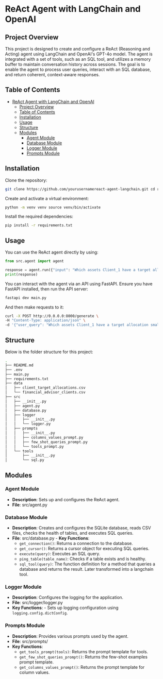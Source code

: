 # ReAct Agent with LangChain and OpenAI

## Project Overview

This project is designed to create and configure a ReAct (Reasoning and Acting) agent using LangChain and OpenAI's GPT-4o model. The agent is integrated with a set of tools, such as an SQL tool, and utilizes a memory buffer to maintain conversation history across sessions. The goal is to enable the agent to process user queries, interact with an SQL database, and return coherent, context-aware responses.

## Table of Contents

- [ReAct Agent with LangChain and OpenAI](#react-agent-with-langchain-and-openai)
  - [Project Overview](#project-overview)
  - [Table of Contents](#table-of-contents)
  - [Installation](#installation)
  - [Usage](#usage)
  - [Structure](#structure)
  - [Modules](#modules)
    - [Agent Module](#agent-module)
    - [Database Module](#database-module)
    - [Logger Module](#logger-module)
    - [Prompts Module](#prompts-module)

## Installation

Clone the repository:

```bash
git clone https://github.com/yourusernamereact-agent-langchain.git cd react-agent-langchain
```

Create and activate a virtual environment:

```bash
python -m venv venv source venv/bin/activate
```

Install the required dependencies:

```bash
pip install -r requirements.txt
```

## Usage

You can use the ReAct agent directly by using:

```python
from src.agent import agent

response = agent.run({"input": "Which assets Client_1 have a target allocation smaller than 40%?"})
print(response)
```

You can interact with the agent via an API using FastAPI. Ensure you have FastAPI installed, then run the API server:

```sh
fastapi dev main.py
```

And then make requests to it:

```sh
curl -X POST http://0.0.0.0:8000/generate \
-H "Content-Type: application/json" \
-d '{"user_query": "Which assets Client_1 have a target allocation smaller than 40%?"}'
```

## Structure

Below is the folder structure for this project:

```bash
.
├── README.md
├── .env
├── main.py
├── requirements.txt
├── data
│   ├── client_target_allocations.csv
│   └── financial_advisor_clients.csv
├── src
│   ├── __init__.py
│   ├── agent.py
│   ├── database.py
│   ├── logger
│   │   ├── __init__.py
│   │   └── logger.py
│   ├── prompts
│   │   ├── __init__.py
│   │   ├── columns_values_prompt.py
│   │   ├── few_shot_queries_prompt.py
│   │   └── tools_prompt.py
│   └── tools
│       ├── __init__.py
│       └── sql.py
```

## Modules

### Agent Module

- **Description**: Sets up and configures the ReAct agent.
- **File**: src/agent.py

### Database Module

- **Description**: Creates and configures the SQLite database, reads CSV files, checks the health of tables, and executes SQL queries.
- **File**: src/database.py - **Key Functions**: <br>
  - `get_connection()`: Returns a connection to the database.<br>
  - `get_cursor()`: Returns a cursor object for executing SQL queries.<br>
  - `execute(query)`: Executes an SQL query.<br>
  - `ping_table(table_name)`: Checks if a table exists and is healthy.<br>
  - `sql_tool(query)`: The function definition for a method that queries a database and returns the result. Later transformed into a langchain tool.

### Logger Module

- **Description**: Configures the logging for the application.
- **File**: src/logger/logger.py
- **Key Functions**: - Sets up logging configuration using `logging.config.dictConfig`.

### Prompts Module

- **Description**: Provides various prompts used by the agent.
- **File**: src/prompts/
- **Key Functions**:
  - `get_tools_prompt(tools)`: Returns the prompt template for tools.<br>
  - `get_few_shot_queries_prompt()`: Returns the few-shot examples prompt template. <br>
  - `get_columns_values_prompt()`: Returns the prompt template for column values.<br>
